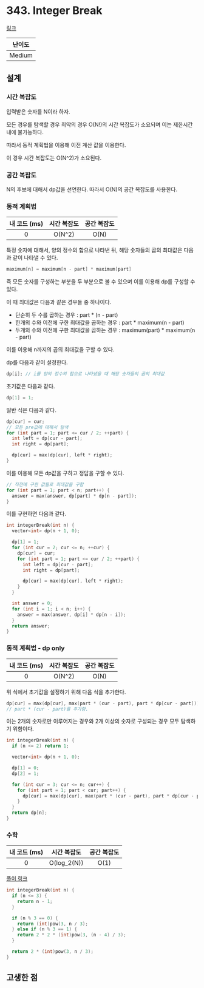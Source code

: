 # 343. Integer Break

[링크](https://leetcode.com/problems/integer-break/)

| 난이도 |
| :----: |
| Medium |

## 설계

### 시간 복잡도

입력받은 숫자를 N이라 하자.

모든 경우를 탐색할 경우 최악의 경우 O(N!)의 시간 복잡도가 소요되며 이는 제한시간 내에 불가능하다.

따라서 동적 계획법을 이용해 이전 계산 값을 이용한다.

이 경우 시간 복잡도는 O(N^2)가 소요된다.

### 공간 복잡도

N의 후보에 대해서 dp값을 선언한다. 따라서 O(N)의 공간 복잡도를 사용한다.

### 동적 계획법

| 내 코드 (ms) | 시간 복잡도 | 공간 복잡도 |
| :----------: | :---------: | :---------: |
|      0       |   O(N^2)    |    O(N)     |

특정 숫자에 대해서, 양의 정수의 합으로 나타낸 뒤, 해당 숫자들의 곱의 최대값은 다음과 같이 나타낼 수 있다.

```cpp
maximum[n] = maximum[n - part] * maximum[part]
```

즉 모든 숫자를 구성하는 부분을 두 부분으로 볼 수 있으며 이를 이용해 dp를 구성할 수 있다.

이 때 최대값은 다음과 같은 경우들 중 하나이다.

- 단순히 두 수를 곱하는 경우 : part \* (n - part)
- 한개의 수와 이전에 구한 최대값을 곱하는 경우 : part \* maximum(n - part)
- 두개의 수와 이전에 구한 최대값을 곱하는 경우 : maximum(part) \* maximum(n - part)

이를 이용해 n까지의 곱의 최대값을 구할 수 있다.

dp를 다음과 같이 설정한다.

```cpp
dp[i]; // i를 양의 정수의 합으로 나타냈을 때 해당 숫자들의 곱의 최대값
```

초기값은 다음과 같다.

```cpp
dp[1] = 1;
```

일반 식은 다음과 같다.

```cpp
dp[cur] = cur;
// 모든 pre값에 대해서 탐색
for (int part = 1; part <= cur / 2; ++part) {
  int left = dp[cur - part];
  int right = dp[part];

  dp[cur] = max(dp[cur], left * right);
}
```

이를 이용해 모든 dp값을 구하고 정답을 구할 수 있다.

```cpp
// 직전에 구한 값들로 최대값을 구함
for (int part = 1; part < n; part++) {
  answer = max(answer, dp[part] * dp[n - part]);
}
```

이를 구현하면 다음과 같다.

```cpp
int integerBreak(int n) {
  vector<int> dp(n + 1, 0);

  dp[1] = 1;
  for (int cur = 2; cur <= n; ++cur) {
    dp[cur] = cur;
    for (int part = 1; part <= cur / 2; ++part) {
      int left = dp[cur - part];
      int right = dp[part];

      dp[cur] = max(dp[cur], left * right);
    }
  }

  int answer = 0;
  for (int i = 1; i < n; i++) {
    answer = max(answer, dp[i] * dp[n - i]);
  }
  return answer;
}
```

### 동적 계획법 - dp only

| 내 코드 (ms) | 시간 복잡도 | 공간 복잡도 |
| :----------: | :---------: | :---------: |
|      0       |   O(N^2)    |    O(N)     |

위 식에서 초기값을 설정하기 위해 다음 식을 추가한다.

```cpp
dp[cur] = max(dp[cur], max(part * (cur - part), part * dp[cur - part]));
// part * (cur - part)를 추가함.
```

이는 2개의 숫자로만 이루어지는 경우와 2개 이상의 숫자로 구성되는 경우 모두 탐색하기 위함이다.

```cpp
int integerBreak(int n) {
  if (n <= 2) return 1;

  vector<int> dp(n + 1, 0);

  dp[1] = 0;
  dp[2] = 1;

  for (int cur = 3; cur <= n; cur++) {
    for (int part = 1; part < cur; part++) {
      dp[cur] = max(dp[cur], max(part * (cur - part), part * dp[cur - part]));
    }
  }
  return dp[n];
}
```

### 수학

| 내 코드 (ms) | 시간 복잡도 | 공간 복잡도 |
| :----------: | :---------: | :---------: |
|      0       | O(log_2(N)) |    O(1)     |

[풀이 링크](<https://leetcode.com/problems/integer-break/discuss/80785/O(log(n))-Time-solution-with-explanation>)

```cpp
int integerBreak(int n) {
  if (n <= 3) {
    return n - 1;
  }

  if (n % 3 == 0) {
    return (int)pow(3, n / 3);
  } else if (n % 3 == 1) {
    return 2 * 2 * (int)pow(3, (n - 4) / 3);
  }

  return 2 * (int)pow(3, n / 3);
}
```

## 고생한 점
